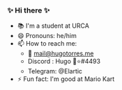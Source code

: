 <!--
- 🔭 I’m currently working on
- 🌱 I’m currently learning
-->

### ✨ Hi there ✨

- 📚 I'm a student at URCA
- 😄 Pronouns: he/him
- 📫 How to reach me: 
  - 📧 mail@hugotorres.me
  - Discord : Hugo 👑⭐#4493
  - Telegram: @Elartic
- ⚡ Fun fact: I'm good at Mario Kart
